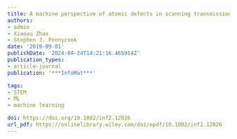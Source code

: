 ```yaml
---
title: A machine perspective of atomic defects in scanning transmission electron microscopy
authors:
- admin
- Xiaoxu Zhao
- Stephen J. Pennycook
date: '2019-09-01'
publishDate: '2024-04-24T14:21:16.465914Z'
publication_types:
- article-journal
publication: '***InfoMat***'

tags:
- STEM
- ML
- machine learning

doi: https://doi.org/10.1002/inf2.12026
url_pdf: https://onlinelibrary.wiley.com/doi/epdf/10.1002/inf2.12026
---
```

